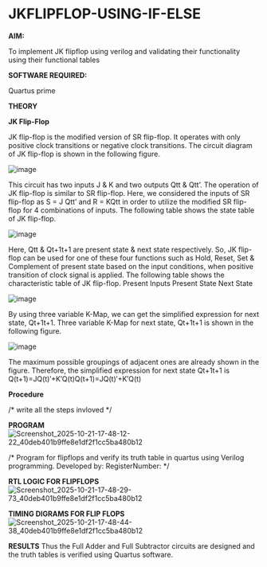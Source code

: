 # JKFLIPFLOP-USING-IF-ELSE

**AIM:** 

To implement  JK flipflop using verilog and validating their functionality using their functional tables

**SOFTWARE REQUIRED:**

Quartus prime

**THEORY**

**JK Flip-Flop**

JK flip-flop is the modified version of SR flip-flop. It operates with only positive clock transitions or negative clock transitions. The circuit diagram of JK flip-flop is shown in the following figure.

![image](https://github.com/naavaneetha/JKFLIPFLOP-USING-IF-ELSE/assets/154305477/a649c30b-232b-4558-b188-fd6c09845180)


This circuit has two inputs J & K and two outputs Qtt & Qtt’. The operation of JK flip-flop is similar to SR flip-flop. Here, we considered the inputs of SR flip-flop as S = J Qtt’ and R = KQtt in order to utilize the modified SR flip-flop for 4 combinations of inputs. The following table shows the state table of JK flip-flop.

![image](https://github.com/naavaneetha/JKFLIPFLOP-USING-IF-ELSE/assets/154305477/c4360742-e8a8-4937-b089-c46c0433f9a3)

 
Here, Qtt & Qt+1t+1 are present state & next state respectively. So, JK flip-flop can be used for one of these four functions such as Hold, Reset, Set & Complement of present state based on the input conditions, when positive transition of clock signal is applied. The following table shows the characteristic table of JK flip-flop. Present Inputs Present State Next State
 
![image](https://github.com/naavaneetha/JKFLIPFLOP-USING-IF-ELSE/assets/154305477/6c275261-a6d5-4c37-a3a7-1e88ca11c4cd)

By using three variable K-Map, we can get the simplified expression for next state, Qt+1t+1. Three variable K-Map for next state, Qt+1t+1 is shown in the following figure.
 
![image](https://github.com/naavaneetha/JKFLIPFLOP-USING-IF-ELSE/assets/154305477/5174f41b-0ce0-4329-a372-6d1943ea6673)

The maximum possible groupings of adjacent ones are already shown in the figure. Therefore, the simplified expression for next state Qt+1t+1 is Q(t+1)=JQ(t)′+K′Q(t)Q(t+1)=JQ(t)′+K′Q(t)

**Procedure**

/* write all the steps invloved */

**PROGRAM**
![Screenshot_2025-10-21-17-48-12-22_40deb401b9ffe8e1df2f1cc5ba480b12](https://github.com/user-attachments/assets/a4ea0ba0-f741-4580-9cb0-96feb9e7540c)

/* Program for flipflops and verify its truth table in quartus using Verilog programming. Developed by: RegisterNumber:
*/

**RTL LOGIC FOR FLIPFLOPS**
![Screenshot_2025-10-21-17-48-29-73_40deb401b9ffe8e1df2f1cc5ba480b12](https://github.com/user-attachments/assets/5a2d15fb-7fd4-420d-8bc9-086cd6dcc678)

**TIMING DIGRAMS FOR FLIP FLOPS**
![Screenshot_2025-10-21-17-48-44-38_40deb401b9ffe8e1df2f1cc5ba480b12](https://github.com/user-attachments/assets/fda25204-ee99-4eca-9193-6a7a2c8b7e77)

**RESULTS**
Thus the Full Adder and Full Subtractor circuits are designed and the truth tables is verified using Quartus software.
